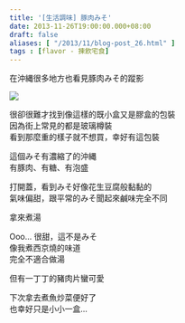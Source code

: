 ```yaml
---
title: '[生活調味] 豚肉みそ'
date: 2013-11-26T19:00:00.000+08:00
draft: false
aliases: [ "/2013/11/blog-post_26.html" ]
tags : [flavor - 揀飲宅食]
---
```


在沖縄很多地方也看見豚肉みそ的蹤影  

![](/images/okinawapigmiso.jpg)

很卻很難才找到像這樣的既小盒又是膠盒的包裝  
因為街上常見的都是玻璃樽裝  
看到那麼重的樣子就不想買，幸好有這包裝  
  
這個みそ有濃縮了的沖縄  
有豚肉、有糖、有泡盛  
  
打開蓋，看到みそ好像花生豆腐般黏黏的  
氣味偏甜，跟平常的みそ聞起來鹹味完全不同  
  
拿來煮湯  
  
Ooo... 很甜，這不是みそ  
像我煮西京燒的味道  
完全不適合做湯  
  
但有一丁丁的豬肉片蠻可愛  
  
下次拿去煮魚炒菜便好了  
也幸好只是小小一盒...
